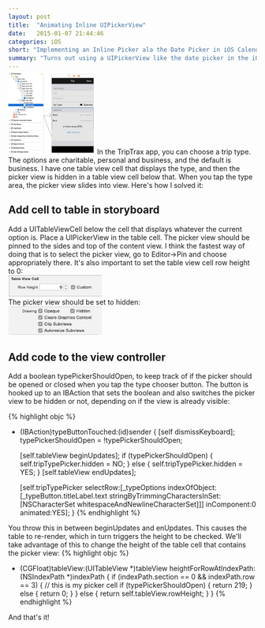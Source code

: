 ```yaml
---
layout: post
title:  "Animating Inline UIPickerView"
date:   2015-01-07 21:44:46
categories: iOS
short: "Implementing an Inline Picker ala the Date Picker in iOS Calendar"
summary: "Turns out using a UIPickerView like the date picker in the iOS Calendar is pretty easy. Here's how."
---
```

<img class="pull-right" style="width: 35%; margin-top: -10px;" src="/assets/img/posts/trip_view.png">
In the TripTrax app, you can choose a trip type. The options are charitable, personal and business, and the default is business. I have one
table view cell that displays the type, and then the picker view is hidden in a table view cell below that. When you tap the type area, the
picker view slides into view. Here's how I solved it:

<h2>Add cell to table in storyboard</h2>

Add a UITableViewCell below the cell that displays whatever the current option is. Place a UIPickerView in
the table cell. The picker view should be pinned to the sides and top of the content view. I think the fastest
way of doing that is to select the picker view, go to Editor->Pin and choose appropriately there. It's
also important to set the table view cell row height to 0:<br>
<img width="190" src="/assets/img/posts/table_cell_settings.png"><br>
The picker view should be set to hidden:<br>
<img width="190" src="/assets/img/posts/pickerview_view_settings.png">

<h2>Add code to the view controller</h2>

Add a boolean typePickerShouldOpen, to keep track of if the picker should be opened or closed when you tap the
type chooser button. The button is hooked up to an IBAction that sets the boolean and also switches the picker
view to be hidden or not, depending on if the view is already visible:

{% highlight objc %}
- (IBAction)typeButtonTouched:(id)sender
{
    [self dismissKeyboard];
    typePickerShouldOpen = !typePickerShouldOpen;

    [self.tableView beginUpdates];
    if (typePickerShouldOpen) {
        self.tripTypePicker.hidden = NO;
    } else {
        self.tripTypePicker.hidden = YES;
    }
    [self.tableView endUpdates];

    [self.tripTypePicker selectRow:[_typeOptions indexOfObject:[_typeButton.titleLabel.text stringByTrimmingCharactersInSet:[NSCharacterSet whitespaceAndNewlineCharacterSet]]] inComponent:0 animated:YES];
}
{% endhighlight %}

You throw this in between beginUpdates and enUpdates. This causes the table to re-render, which in turn triggers the
height to be checked. We'll take advantage of this to change the height of the table cell that contains the picker
view:
{% highlight objc %}
- (CGFloat)tableView:(UITableView *)tableView heightForRowAtIndexPath:(NSIndexPath *)indexPath {
    if (indexPath.section == 0 && indexPath.row == 3) { // this is my picker cell
        if (typePickerShouldOpen) {
            return 219;
        } else {
            return 0;
        }
    } else {
        return self.tableView.rowHeight;
    }
}
{% endhighlight %}

And that's it!
